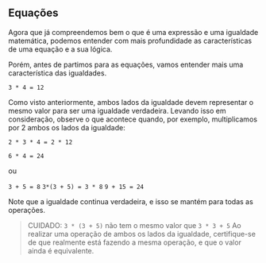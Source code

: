 ## Equações

Agora que já compreendemos bem o que é uma expressão e uma igualdade matemática, podemos entender com mais profundidade as características de uma equação e a sua lógica.

Porém, antes de partimos para as equações, vamos entender mais uma característica das igualdades.

```3 * 4 = 12```

Como visto anteriormente, ambos lados da igualdade devem representar o mesmo valor para ser uma igualdade verdadeira. Levando isso em consideração, observe o que acontece quando, por exemplo, multiplicamos por 2 ambos os lados da igualdade:

```2 * 3 * 4 = 2 * 12```

```6 * 4 = 24```

ou

```3 + 5 = 8```
```3*(3 + 5) = 3 * 8```
```9 + 15 = 24```

Note que a igualdade continua verdadeira, e isso se mantém para todas as operações.

> CUIDADO:
> ```3 * (3 + 5)``` não tem o mesmo valor que ```3 * 3 + 5```
> Ao realizar uma operação de ambos os lados da igualdade, certifique-se de que realmente está fazendo a mesma operação,
> e que o valor ainda é equivalente.